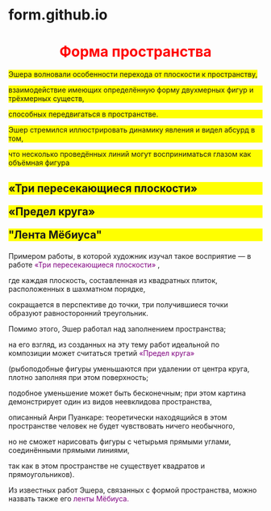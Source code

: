 # form.github.io<html>
<head>
<style>
div p {
background:yellow;
      }
div content {
background:yellow;
}
</style>
</head>
<body>
<h1> <center> <font color="red"> Форма пространства </font> </center> </h1>
<p> <div> <content> Эшера волновали особенности перехода от плоскости к пространству, </p>
<p>взаимодействие имеющих определённую форму двухмерных фигур и трёхмерных существ, </p>
<p>способных передвигаться в пространстве.</p>
 <p>Эшер стремился иллюстрировать динамику явления и видел абсурд в том,</p>
 <p>что несколько проведённых линий могут восприниматься глазом как объёмная фигура </div> </content>
</p> 
<div> 
<h2>
<p> «Три пересекающиеся плоскости» </p>
<p> «Предел круга» </p>
<section> <p> "Лента Мёбиуса" 
</p> </section> </div> </h2>
<p> Примером работы, в которой художник изучал такое восприятие — в работе <span style="color:purple;">«Три пересекающиеся плоскости» </span>,</p> 
<p>где каждая плоскость, составленная из квадратных плиток, расположенных в шахматном порядке, </p>
<p>сокращается в перспективе до точки, три получившиеся точки образуют равносторонний треугольник. </p>
 <p>Помимо этого, Эшер работал над заполнением пространства; </p> 
 <p>на его взгляд, из созданных на эту тему работ идеальной по композиции может считаться третий <span style="color:purple;">«Предел круга» </span> </p> 
 <p>(рыбоподобные фигуры уменьшаются при удалении от центра круга, плотно заполняя при этом поверхность;</p>
 <p> подобное уменьшение может быть бесконечным; при этом картина демонстрирует один из видов неевклидова пространства,</p>
 <p> описанный Анри Пуанкаре: теоретически находящийся в этом пространстве человек не будет чувствовать ничего необычного,</p>
 <p> но не сможет нарисовать фигуры с четырьмя прямыми углами, соединёнными прямыми линиями, </p>
  <p> так как в этом пространстве не существует квадратов и прямоугольников).</p>
<p> Из известных работ Эшера, связанных с формой пространства, можно назвать также его <span style="color:purple;">ленты Мёбиуса.</span> </p> 
</body>
</html>
